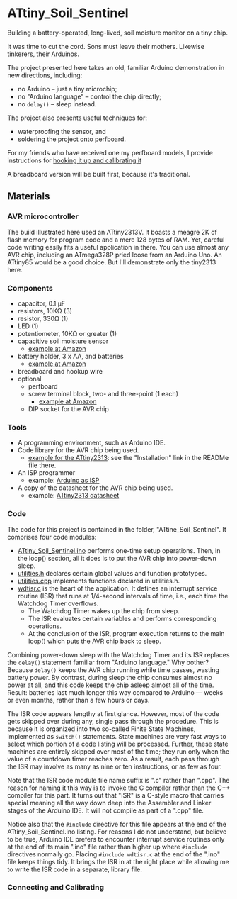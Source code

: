 # ATtiny_Soil_Sentinel
Building a battery-operated, long-lived, soil moisture monitor on a tiny chip.

It was time to cut the cord. Sons must leave their mothers. Likewise tinkerers, their Arduinos.

The project presented here takes an old, familiar Arduino demonstration in new directions, including:
* no Arduino &ndash; just a tiny microchip;
* no "Arduino language" &ndash; control the chip directly;
* no ```delay()``` &ndash; sleep instead.

The project also presents useful techniques for:
* waterproofing the sensor, and
* soldering the project onto perfboard.

For my friends who have received one my perfboard models, I provide instructions for [hooking it up and calibrating it][bar]

[bar]: (https://github.com/IowaDave/ATtiny_Soil_Sentinel/edit/main/README.md#connecting-and-calibrating)

A breadboard version will be built first, because it's traditional.

## Materials

### AVR microcontroller
The build illustrated here used an ATtiny2313V. It boasts a meagre 2K of flash memory for program code and a mere 128 bytes of RAM. Yet, careful code writing easily fits a useful application in there.  You can use almost any AVR chip, including an ATmega328P pried loose from an Arduino Uno. An ATtiny85 would be a good choice. But I'll demonstrate only the tiny2313 here.

### Components
* capacitor, 0.1 &mu;F
* resistors, 10K&Omega; (3)
* resistor, 330&Omega; (1)
* LED (1)
* potentiometer, 10K&Omega; or greater (1)
* capacitive soil moisture sensor
    * [example at Amazon](https://www.amazon.com/dp/B07SYBSHGX?psc=1&ref=ppx_yo2ov_dt_b_product_details)
* battery holder, 3 x AA, and batteries
    * [example at Amazon](https://www.amazon.com/dp/B07M7WYZ32?psc=1&ref=ppx_yo2ov_dt_b_product_details)
* breadboard and hookup wire
* optional
    * perfboard
    * screw terminal block, two- and three-point (1 each)
        * [example at Amazon](https://www.amazon.com/dp/B07YK4QM9C?psc=1&ref=ppx_yo2ov_dt_b_product_details)
    * DIP socket for the AVR chip 

### Tools
* A programming environment, such as Arduino IDE.
* Code library for the AVR chip being used.
    * [example for the ATtiny2313](https://github.com/SpenceKonde/ATTinyCore): see the "Installation" link in the READMe file there.
* An ISP programmer
    * example: [Arduino as ISP](https://docs.arduino.cc/built-in-examples/arduino-isp/ArduinoISP)
* A copy of the datasheet for the AVR chip being used.
    * example: [ATtiny2313 datasheet](http://ww1.microchip.com/downloads/en/DeviceDoc/Atmel-2543-AVR-ATtiny2313_Datasheet.pdf)

### Code
The code for this project is contained in the folder, "ATtine_Soil_Sentinel". It comprises four code modules:
* [ATtiny_Soil_Sentinel.ino](https://github.com/IowaDave/ATtiny_Soil_Sentinel/blob/main/ATtiny_Soil_Sentinel/ATtiny_Soil_Sentinel.ino) performs one-time setup operations. Then, in the loop() section, all it does is to put the AVR chip into power-down sleep.
* [utilities.h](https://github.com/IowaDave/ATtiny_Soil_Sentinel/blob/main/ATtiny_Soil_Sentinel/utilities.h) declares certain global values and function prototypes.
* [utilities.cpp](https://github.com/IowaDave/ATtiny_Soil_Sentinel/blob/main/ATtiny_Soil_Sentinel/utilities.cpp) implements functions declared in utilities.h.
* [wdtisr.c](https://github.com/IowaDave/ATtiny_Soil_Sentinel/blob/main/ATtiny_Soil_Sentinel/wdtisr.c) is the heart of the application. It defines an interrupt service routine (ISR) that runs at 1/4-second intervals of time, i.e., each time the Watchdog Timer overflows. 
    * The Watchdog Timer wakes up the chip from sleep. 
    * The ISR evaluates certain variables and performs corresponding operations.
    * At the conclusion of the ISR, program execution returns to the main loop() which puts the AVR chip back to sleep.

Combining power-down sleep with the Watchdog Timer and its ISR replaces the  ```delay()``` statement familiar from "Arduino language." Why bother? Because ```delay()``` keeps the AVR chip running while time passes, wasting battery power. By contrast, during sleep the chip consumes almost no power at all, and this code keeps the chip asleep almost all of the time. Result: batteries last much longer this way compared to Arduino &mdash; weeks or even months, rather than a few hours or days.

The ISR code appears lengthy at first glance. However, most of the code gets skipped over during any, single pass through the procedure. This is because it is organized into two so-called Finite State Machines, implemented as ```switch()``` statements. State machines are very fast ways to select which portion of a code listing will be processed. Further, these state machines are entirely skipped over most of the time; they run only when the value of a countdown timer reaches zero. As a result, each pass through the ISR may involve as many as nine or ten instructions, or as few as four.

Note that the ISR code module file name suffix is ".c" rather than ".cpp".  The reason for naming it this way is to invoke the C compiler rather than the C++ compiler for this part. It turns out that "ISR" is a C-style macro that carries special meaning all the way down deep into the Assembler and Linker stages of the Arduino IDE. It will not compile as part of a ".cpp" file. 

Notice also that the ```#include``` directive for this file appears at the end of the ATtiny_Soil_Sentinel.ino listing. For reasons I do not understand, but believe to be true, Arduino IDE prefers to encounter interrupt service routines only at the end of its main ".ino" file rather than higher up where ```#include``` directives normally go. Placing ```#include wdtisr.c``` at the end of the ".ino" file keeps things tidy. It brings the ISR in at the right place while allowing me to write the ISR code in a separate, library file.

### Connecting and Calibrating
